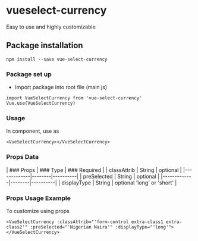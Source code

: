# vueselect-currency
Easy to use and highly customizable

## Package installation
```
npm install --save vue-select-currency
```

### Package set up
* Import package into root file (main js)
  
```
import VueSelectCurrency from 'vue-select-currency'
Vue.use(VueSelectCurrency)
```

### Usage 
In component, use as
```
<VueSelectCurrency></VueSelectCurrency>
```

### Props Data
| ### Props | ### Type | ### Required |
| classAttrib | String | optional |
|-------------|--------|----------|
| preSelected | String | optional |
|-------------|--------|----------|
| displayType | String | optional 'long' or 'short' |

### Props Usage Example
To customize using props
```
<VueSelectCurrency :classAttrib="'form-control extra-class1 extra-class2'" :preSelected="'Nigerian Naira'" :displayType="'long'"></VueSelectCurrency>
```
 
